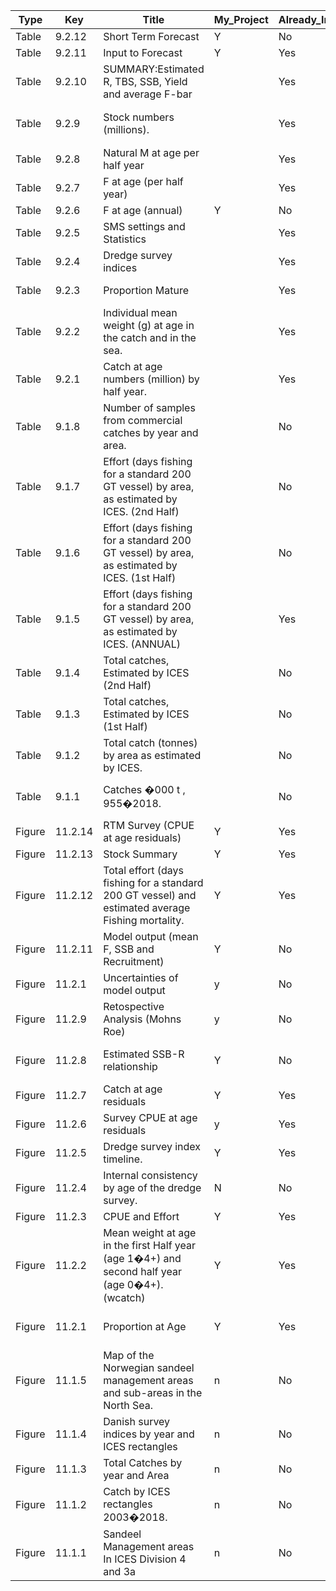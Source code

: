 |Type|Key|Title|My_Project|Already_In_TAF|To_go_in_TAF|Comments|Utilities|Util_Author|
|---|---|---|---|---|---|---|---|---|
|Table|9.2.12|Short Term Forecast|Y|No|Yes|||NA|
|Table|9.2.11|Input to Forecast|Y|Yes|Yes|||NA|
|Table|9.2.10|SUMMARY:Estimated R, TBS,  SSB, Yield and average F-bar||Yes|Yes|�summary� Numbers are different||NA|
|Table|9.2.9|Stock numbers (millions). ||Yes|Yes|Small difference in numbers (eg. Last row) �natage�||NA|
|Table|9.2.8|Natural M at age per half year||Yes|Yes|||NA|
|Table|9.2.7|F at age (per half year)||Yes|Yes|�fatage�||NA|
|Table|9.2.6|F at age (annual)|Y|No|Yes|||NA|
|Table|9.2.5|SMS settings and Statistics||Yes|Yes|||NA|
|Table|9.2.4|Dredge survey indices||Yes|Yes|�survey�||NA|
|Table|9.2.3|Proportion Mature||Yes|Yes|In HAWG report, only up to 2016||NA|
|Table|9.2.2|Individual mean weight (g) at age in the catch and in the sea.||Yes|Yes|�wcatch�||NA|
|Table|9.2.1|Catch at age numbers (million) by half year.||Yes|Yes|||NA|
|Table|9.1.8|Number of samples from  commercial catches  by year and area.||No|Yes|This is for all areas||NA|
|Table|9.1.7|Effort (days fishing for a standard  200 GT vessel) by  area, as estimated by ICES. (2nd Half)||No|Yes|This is for all areas||NA|
|Table|9.1.6|Effort (days fishing for a standard  200 GT vessel) by  area, as estimated by ICES. (1st Half)||No|Yes|This is for all areas||NA|
|Table|9.1.5|Effort (days fishing for a standard  200 GT vessel) by  area, as estimated by ICES. (ANNUAL)||Yes|Yes|||NA|
|Table|9.1.4|Total catches, Estimated by ICES (2nd Half)||No|Yes|This is for all areas||NA|
|Table|9.1.3|Total catches, Estimated by ICES (1st Half)||No|Yes|This is for all areas||NA|
|Table|9.1.2|Total catch (tonnes) by area  as estimated by ICES. ||No|Yes|This is for all areas||NA|
|Table|9.1.1|Catches �000 t , 955�2018.||No|Maybe|Problem with title in report? Wrong start date All Countries||NA|
|Figure|11.2.14|RTM Survey (CPUE at age residuals)|Y|Yes|Yes|Slight difference in RTM ref dot|SAN_Plot_survey_residuals_bubbles.R|NA|
|Figure|11.2.13|Stock Summary|Y|Yes|Yes|Typical SAG layour|SAN_Plot_summary_ICES_multi.R|NA|
|Figure|11.2.12|Total effort (days fishing for a  standard 200 GT vessel) and estimated average Fishing mortality.|Y|Yes|Yes||SAN_effort.R|NA|
|Figure|11.2.11|Model output (mean F, SSB and  Recruitment) |Y|No|Yes||WHAT UTILITIY?|NA|
|Figure|11.2.1|Uncertainties of model output |y|No|Yes||SAN_CV.R|NA|
|Figure|11.2.9|Retospective Analysis (Mohns Roe)|y|No|Yes||SAN_Retrospectiv_single_sp.R|NA|
|Figure|11.2.8|Estimated SSB-R relationship|Y|No|Yes|But what is the correct utility? Multi or normal|SAN_Plot_SSB_rec.R|NA|
|Figure|11.2.7|Catch at age residuals |Y|Yes|Yes|catch_residuals_1.png and _2|SAN_Plot_catch_residuals_bubble.R|NA|
|Figure|11.2.6|Survey CPUE at age residuals|y|Yes|Yes|survey_resids|SAN_Plot_survey_residuals_bubbles.R|NA|
|Figure|11.2.5|Dredge survey index timeline.|Y|Yes|Maybe||SAN_survey_index_timeline.R|NA|
|Figure|11.2.4|Internal consistency by age of the dredge  survey.|N|No|Maybe||SAN_Internal_consistency.R|NA|
|Figure|11.2.3|CPUE and Effort|Y|Yes|Yes||SAN_total_catch_and_effort.R|NA|
|Figure|11.2.2|Mean weight at age in the first Half year (age 1�4+) and  second half year (age 0�4+). (wcatch)|Y|Yes|Yes|Legend missing|SAN_Tables_report.R|NA|
|Figure|11.2.1|Proportion at Age|Y|Yes|Yes|Legend missing. THE PLOTS ARE DIFFERENT!|SAN_Tables_report.R|NA|
|Figure|11.1.5|Map of the Norwegian sandeel management areas and sub-areas in the North Sea.|n|No|No|||NA|
|Figure|11.1.4|Danish survey indices by year  and ICES rectangles|n|No|Maybe|||NA|
|Figure|11.1.3|Total Catches by year and Area|n|No|Maybe|Involves other stocks||NA|
|Figure|11.1.2|Catch by ICES rectangles 2003�2018.|n|No|Maybe|||NA|
|Figure|11.1.1|Sandeel Management areas In ICES Division 4 and 3a|n|No|No|||NA|
